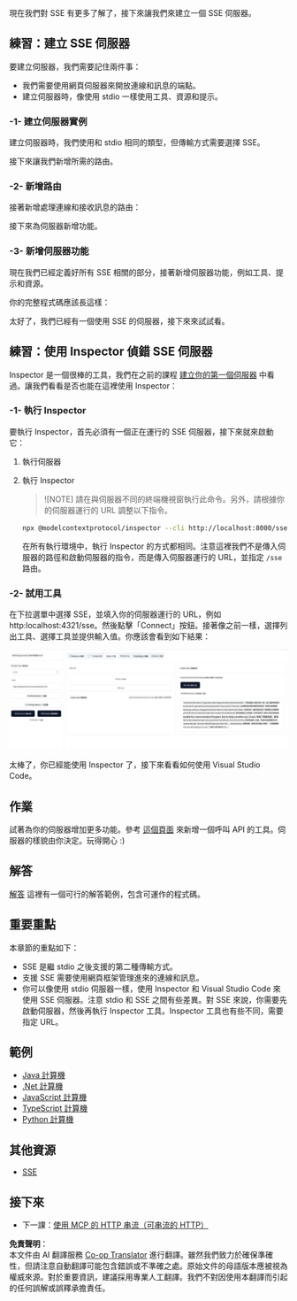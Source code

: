 <!--
CO_OP_TRANSLATOR_METADATA:
{
  "original_hash": "d90ca3d326c48fab2ac0ebd3a9876f59",
  "translation_date": "2025-07-13T19:50:44+00:00",
  "source_file": "03-GettingStarted/05-sse-server/README.md",
  "language_code": "hk"
}
-->
現在我們對 SSE 有更多了解了，接下來讓我們來建立一個 SSE 伺服器。

## 練習：建立 SSE 伺服器

要建立伺服器，我們需要記住兩件事：

- 我們需要使用網頁伺服器來開放連線和訊息的端點。
- 建立伺服器時，像使用 stdio 一樣使用工具、資源和提示。

### -1- 建立伺服器實例

建立伺服器時，我們使用和 stdio 相同的類型，但傳輸方式需要選擇 SSE。

接下來讓我們新增所需的路由。

### -2- 新增路由

接著新增處理連線和接收訊息的路由：

接下來為伺服器新增功能。

### -3- 新增伺服器功能

現在我們已經定義好所有 SSE 相關的部分，接著新增伺服器功能，例如工具、提示和資源。

你的完整程式碼應該長這樣：

太好了，我們已經有一個使用 SSE 的伺服器，接下來來試試看。

## 練習：使用 Inspector 偵錯 SSE 伺服器

Inspector 是一個很棒的工具，我們在之前的課程 [建立你的第一個伺服器](/03-GettingStarted/01-first-server/README.md) 中看過。讓我們看看是否也能在這裡使用 Inspector：

### -1- 執行 Inspector

要執行 Inspector，首先必須有一個正在運行的 SSE 伺服器，接下來就來啟動它：

1. 執行伺服器

1. 執行 Inspector

    > ![NOTE]
    > 請在與伺服器不同的終端機視窗執行此命令。另外，請根據你的伺服器運行的 URL 調整以下指令。

    ```sh
    npx @modelcontextprotocol/inspector --cli http://localhost:8000/sse --method tools/list
    ```

    在所有執行環境中，執行 Inspector 的方式都相同。注意這裡我們不是傳入伺服器的路徑和啟動伺服器的指令，而是傳入伺服器運行的 URL，並指定 `/sse` 路由。

### -2- 試用工具

在下拉選單中選擇 SSE，並填入你的伺服器運行的 URL，例如 http:localhost:4321/sse。然後點擊「Connect」按鈕。接著像之前一樣，選擇列出工具、選擇工具並提供輸入值。你應該會看到如下結果：

![SSE Server running in inspector](../../../../translated_images/sse-inspector.d86628cc597b8fae807a31d3d6837842f5f9ee1bcc6101013fa0c709c96029ad.hk.png)

太棒了，你已經能使用 Inspector 了，接下來看看如何使用 Visual Studio Code。

## 作業

試著為你的伺服器增加更多功能。參考 [這個頁面](https://api.chucknorris.io/) 來新增一個呼叫 API 的工具。伺服器的樣貌由你決定。玩得開心 :)

## 解答

[解答](./solution/README.md) 這裡有一個可行的解答範例，包含可運作的程式碼。

## 重要重點

本章節的重點如下：

- SSE 是繼 stdio 之後支援的第二種傳輸方式。
- 支援 SSE 需要使用網頁框架管理進來的連線和訊息。
- 你可以像使用 stdio 伺服器一樣，使用 Inspector 和 Visual Studio Code 來使用 SSE 伺服器。注意 stdio 和 SSE 之間有些差異。對 SSE 來說，你需要先啟動伺服器，然後再執行 Inspector 工具。Inspector 工具也有些不同，需要指定 URL。

## 範例

- [Java 計算機](../samples/java/calculator/README.md)
- [.Net 計算機](../../../../03-GettingStarted/samples/csharp)
- [JavaScript 計算機](../samples/javascript/README.md)
- [TypeScript 計算機](../samples/typescript/README.md)
- [Python 計算機](../../../../03-GettingStarted/samples/python)

## 其他資源

- [SSE](https://developer.mozilla.org/en-US/docs/Web/API/Server-sent_events)

## 接下來

- 下一課：[使用 MCP 的 HTTP 串流（可串流的 HTTP）](../06-http-streaming/README.md)

**免責聲明**：  
本文件由 AI 翻譯服務 [Co-op Translator](https://github.com/Azure/co-op-translator) 進行翻譯。雖然我們致力於確保準確性，但請注意自動翻譯可能包含錯誤或不準確之處。原始文件的母語版本應被視為權威來源。對於重要資訊，建議採用專業人工翻譯。我們不對因使用本翻譯而引起的任何誤解或誤釋承擔責任。